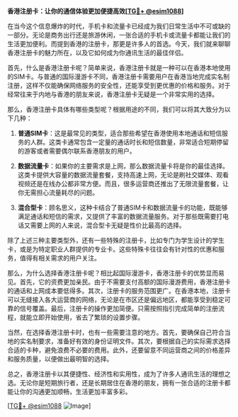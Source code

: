 **香港注册卡：让你的通信体验更加便捷高效[[TG💪+ @esim1088](https://t.me/s/esim1088)]**

在当今这个信息爆炸的时代，手机卡和流量卡已经成为我们日常生活中不可或缺的一部分。无论是商务出行还是旅游休闲，一张合适的手机卡或流量卡都能让我们的生活更加便利。而提到香港的注册卡，那更是许多人的首选。今天，我们就来聊聊香港注册卡的魅力所在，以及它如何成为你通讯生活的最佳伴侣。

首先，什么是香港注册卡呢？简单来说，香港注册卡就是一种可以在香港本地使用的SIM卡。与普通的国际漫游卡不同，香港注册卡需要用户在香港当地完成实名制注册，这样不仅能确保网络服务的安全性，还能享受到更优惠的价格和服务。对于经常往来于内地与香港的朋友来说，香港注册卡无疑是一个非常实用的选择。

那么，香港注册卡具体有哪些类型呢？根据用途的不同，我们可以将其大致分为以下几种：

1. **普通SIM卡**：这是最常见的类型，适合那些希望在香港使用本地通话和短信服务的人群。这类卡通常包含一定量的通话时长和短信数量，非常适合短期停留的游客或者需要偶尔联系香港朋友的用户。

2. **数据流量卡**：如果你的主要需求是上网，那么数据流量卡将是你的最佳选择。这类卡提供大容量的数据流量套餐，支持高速上网，无论是刷社交媒体、观看视频还是在线办公都非常方便。而且，很多运营商还推出了无限流量套餐，让你无需担心流量耗尽的问题。

3. **混合型卡**：顾名思义，这种卡结合了普通SIM卡和数据流量卡的功能，既能够满足通话和短信的需求，又提供了丰富的数据流量服务。对于那些既需要打电话又需要上网的人来说，混合型卡无疑是性价比最高的选择。

除了上述三种主要类型外，还有一些特殊的注册卡，比如专门为学生设计的学生卡，或是为特定职业人群提供的专业卡。这些特殊卡往往会有针对性的优惠和服务，值得有相关需求的用户关注。

那么，为什么选择香港注册卡呢？相比起国际漫游卡，香港注册卡的优势显而易见。首先，它的资费更加亲民。由于不需要支付高额的国际漫游费用，香港注册卡的通话和上网成本要低得多。其次，注册卡的服务范围更广。在香港本地，注册卡可以无缝接入各大运营商的网络，无论是在市区还是偏远地区，都能享受到稳定可靠的信号覆盖。最后，注册卡的操作更加简便。只需按照指引完成简单的注册流程，就能立即开始使用，省去了繁琐的设置步骤。

当然，在选择香港注册卡时，也有一些需要注意的地方。首先，要确保自己符合当地的实名制要求，准备好有效的身份证明文件。其次，要根据自己的实际需求选择合适的卡种，避免浪费不必要的费用。此外，还要留意不同运营商之间的价格差异和服务质量，以便做出最明智的选择。

总之，香港注册卡以其便捷性、经济性和实用性，成为了许多人通讯生活的理想之选。无论你是短期旅行者，还是长期居住在香港的朋友，拥有一张合适的注册卡都能让你的沟通更加顺畅，生活更加丰富多彩。

[[TG💪+ @esim1088](https://t.me/s/esim1088) ![Image](https://i.postimg.cc/4NQfJmqS/Snipaste-2025-05-13-00-14-12.png)]
